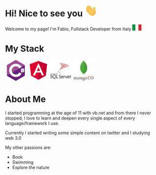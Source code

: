 # Hi! Nice to see you  <img src="https://github.com/FabioDeveloper92/FabioDeveloper92/blob/main/hey.gif" alt="C Sharp" title="C Sharp" height="40">

Welcome to my page!
I'm Fabio, Fullstack Developer from Italy <img src="https://github.com/FabioDeveloper92/FabioDeveloper92/blob/main/flag.png" alt="C Sharp" title="C Sharp" height="20">

# My Stack
<img src="https://github.com/FabioDeveloper92/FabioDeveloper92/blob/main/csharp.png" alt="C Sharp" title="C Sharp" height="70"> <img src="https://github.com/FabioDeveloper92/FabioDeveloper92/blob/main/angular.png" alt="Angular" title="Angular" height="70"> <img src="https://github.com/FabioDeveloper92/FabioDeveloper92/blob/main/mssql.png" alt="Microsoft SQL Server" title="Microsoft SQL Server" height="70"> <img src="https://github.com/FabioDeveloper92/FabioDeveloper92/blob/main/mongodb.png" alt="MongoDB" title="MongoDB" height="70">

# About Me

I started programming at the age of 11 with vb.net and from there I never stopped, I love to learn and deepen every single aspect of every language/framework I use.

Currently I started writing some simple content on twitter and I studying web 3.0

My other passions are:
- Book
- Swimming
- Explore the nature
